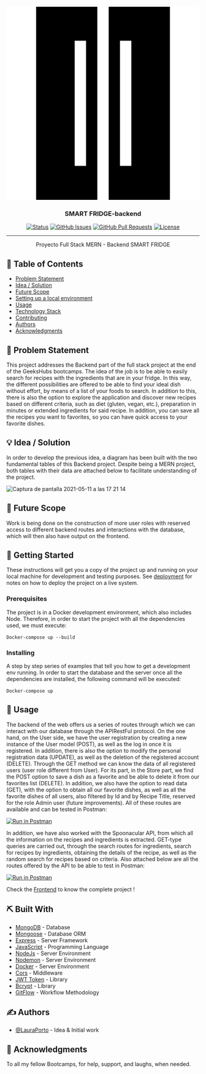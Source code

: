 <p align="center">
  <a href="" rel="noopener">
 <img src="src/assets/fridge.png" alt="Project logo"></a>
</p>
<h3 align="center">SMART FRIDGE-backend</h3>

<div align="center">


[![Status](https://img.shields.io/badge/status-active-success.svg)]()
[![GitHub Issues](https://img.shields.io/github/issues/kylelobo/The-Documentation-Compendium.svg)](https://github.com/kylelobo/The-Documentation-Compendium/issues)
[![GitHub Pull Requests](https://img.shields.io/github/issues-pr/kylelobo/The-Documentation-Compendium.svg)](https://github.com/kylelobo/The-Documentation-Compendium/pulls)
[![License](https://img.shields.io/badge/license-MIT-blue.svg)](LICENSE.md)

</div>

---

<p align="center"> Proyecto Full Stack MERN - Backend SMART FRIDGE
    <br> 
</p>

## 📝 Table of Contents

- [Problem Statement](#problem_statement)
- [Idea / Solution](#idea)
- [Future Scope](#future_scope)
- [Setting up a local environment](#getting_started)
- [Usage](#usage)
- [Technology Stack](#tech_stack)
- [Contributing](../CONTRIBUTING.md)
- [Authors](#authors)
- [Acknowledgments](#acknowledgments)

## 🧐 Problem Statement <a name = "problem_statement"></a>

This project addresses the Backend part of the full stack project at the end of the GeeksHubs bootcamps. The idea of ​​the job is to be able to easily search for recipes with the ingredients that are in your fridge. In this way, the different possibilities are offered to be able to find your ideal dish without effort, by means of a list of your foods to search.
In addition to this, there is also the option to explore the application and discover new recipes based on different criteria, such as diet (gluten, vegan, etc.), preparation in minutes or extended ingredients for said recipe. In addition, you can save all the recipes you want to favorites, so you can have quick access to your favorite dishes.

## 💡 Idea / Solution <a name = "idea"></a>

In order to develop the previous idea, a diagram has been built with the two fundamental tables of this Backend project. Despite being a MERN project, both tables with their data are attached below to facilitate understanding of the project.

![Captura de pantalla 2021-05-11 a las 17 21 14](https://user-images.githubusercontent.com/77154578/117842171-f79f4b00-b27d-11eb-9241-1b9146b60c80.png)


## 🚀 Future Scope <a name = "future_scope"></a>

Work is being done on the construction of more user roles with reserved access to different backend routes and interactions with the database, which will then also have output on the frontend.

## 🏁 Getting Started <a name = "getting_started"></a>
 
These instructions will get you a copy of the project up and running on your local machine for development
and testing purposes. See [deployment](#deployment) for notes on how to deploy the project on a live system.

### Prerequisites

The project is in a Docker development environment, which also includes Node. Therefore, in order to start the project with all the dependencies used, we must execute:

```
Docker-compose up --build
```

### Installing

A step by step series of examples that tell you how to get a development env running.
In order to start the database and the server once all the dependencies are installed, the following command will be executed:

```
Docker-compose up
```

## 🎈 Usage <a name="usage"></a>

The backend of the web offers us a series of routes through which we can interact with our database through the APIRestFul protocol.
On the one hand, on the User side, we have the user registration by creating a new instance of the User model (POST), as well as the log in once it is registered. In addition, there is also the option to modify the personal registration data (UPDATE), as well as the deletion of the registered account (DELETE). Through the GET method we can know the data of all registered users (user role different from User).
For its part, in the Store part, we find the POST option to save a dish as a favorite and be able to delete it from our favorites list (DELETE). In addition, we also have the option to read data (GET), with the option to obtain all our favorite dishes, as well as all the favorite dishes of all users, also filtered by Id and by Recipe Title, reserved for the role Admin user (future improvements).
All of these routes are available and can be tested in Postman:

[![Run in Postman](https://run.pstmn.io/button.svg)](https://app.getpostman.com/run-collection/14551978-babf3fe9-9f94-48df-919c-c27172d750d9?action=collection%2Ffork&collection-url=entityId%3D14551978-babf3fe9-9f94-48df-919c-c27172d750d9%26entityType%3Dcollection%26workspaceId%3Dd2caca0a-3cd4-4c24-a9f5-39d9e4bc00e1)

In addition, we have also worked with the Spoonacular API, from which all the information on the recipes and ingredients is extracted. GET-type queries are carried out, through the search routes for ingredients, search for recipes by ingredients, obtaining the details of the recipe, as well as the random search for recipes based on criteria.
Also attached below are all the routes offered by the API to be able to test in Postman:

[![Run in Postman](https://run.pstmn.io/button.svg)](https://app.getpostman.com/run-collection/14551978-6092a68c-465e-4a55-aa31-c6f12f017b9b?action=collection%2Ffork&collection-url=entityId%3D14551978-6092a68c-465e-4a55-aa31-c6f12f017b9b%26entityType%3Dcollection%26workspaceId%3Dd2caca0a-3cd4-4c24-a9f5-39d9e4bc00e1)

Check the [Frontend](https://github.com/LauraPorto/smartfridge-frontend/tree/main/smartfridge-frontend) to know the complete project !


## ⛏️ Built With <a name = "tech_stack"></a>

- [MongoDB](https://www.mongodb.com/) - Database
- [Mongoose](https://mongoosejs.com/) - Database ORM
- [Express](https://expressjs.com/) - Server Framework
- [JavaScript](https://www.javascript.com/) - Programming Language
- [NodeJs](https://nodejs.org/en/) - Server Environment
- [Nodemon](https://nodejs.org/en/) - Server Environment
- [Docker](https://nodejs.org/en/) - Server Environment
- [Cors](https://www.npmjs.com/package/cors) - Middleware
- [JWT Token](https://jwt.io/) - Library
- [Bcrypt](https://www.npmjs.com/package/bcrypt) - Library
- [GitFlow](https://www.atlassian.com/es/git/tutorials/comparing-workflows/gitflow-workflow) - Workflow Methodology


## ✍️ Authors <a name = "authors"></a>

- [@LauraPorto](https://github.com/LauraPorto) - Idea & Initial work


## 🎉 Acknowledgments <a name = "acknowledgments"></a>

To all my fellow Bootcamps, for help, support, and laughs, when needed.
